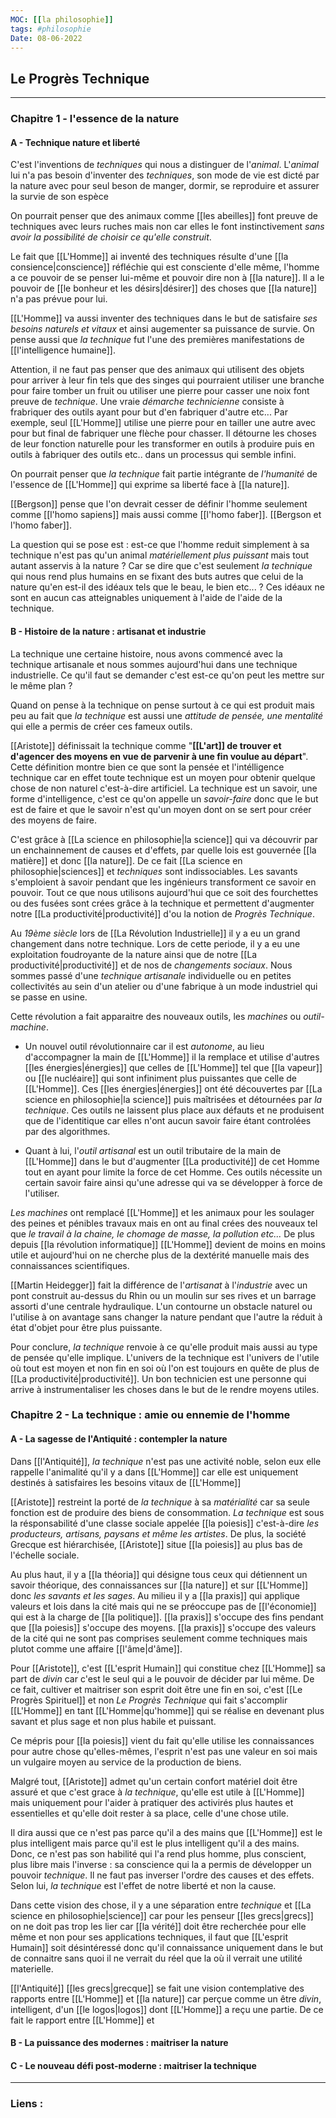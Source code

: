 ```yaml
---
MOC: [[la philosophie]]
tags: #philosophie
Date: 08-06-2022
---
```


## Le Progrès Technique

---


### Chapitre 1 - l'essence de la nature

#### A - Technique nature et liberté

C'est l'inventions de *techniques* qui nous a distinguer de l'*animal*. L'*animal* lui n'a pas besoin d'inventer des *techniques*, son mode de vie est dicté par la nature avec pour seul beson de manger, dormir, se reproduire et assurer la survie de son espèce

On pourrait penser que des animaux comme [[les abeilles]] font preuve de techniques avec leurs ruches mais non car elles le font instinctivement *sans avoir la possibilité de choisir ce qu'elle construit*. 

Le fait que [[L'Homme]] ai inventé des techniques résulte d'une [[la consience|conscience]] réfléchie qui est consciente d'elle même, l'homme a ce pouvoir de se penser lui-même et pouvoir dire non à [[la nature]]. Il a le pouvoir de [[le bonheur et les désirs|désirer]] des choses que [[la nature]] n'a pas prévue pour lui.

[[L'Homme]] va aussi inventer des techniques dans le but de satisfaire *ses besoins naturels et vitaux* et ainsi augementer sa puissance de survie.  On pense aussi que *la technique* fut l'une des premières manifestations de [[l'intelligence humaine]].

Attention, il ne faut pas penser que des animaux qui utilisent des objets pour arriver à leur fin tels que des singes qui pourraient utiliser une branche pour faire tomber un fruit ou utiliser une pierre pour casser une noix font preuve de *technique*. Une vraie *démarche technicienne* consiste à frabriquer des outils ayant pour but d'en fabriquer d'autre etc... Par exemple, seul [[L'Homme]] utilise une pierre pour en tailler une autre avec pour but final de fabriquer une flèche pour chasser. Il détourne les choses de leur fonction naturelle pour les transformer en outils à produire puis en outils à fabriquer des outils etc.. dans un processus qui semble infini. 

On pourrait penser que *la technique* fait partie intégrante de *l'humanité* de l'essence de [[L'Homme]] qui exprime sa liberté face à [[la nature]].

[[Bergson]] pense que l'on devrait cesser de définir l'homme seulement comme [[l'homo sapiens]] mais aussi comme [[l'homo faber]]. [[Bergson et l'homo faber]].

La question qui se pose est : est-ce que l'homme reduit simplement à sa technique n'est pas qu'un animal *matériellement plus puissant* mais tout autant asservis à la nature ? Car se dire que c'est seulement *la technique* qui nous rend plus humains en se fixant des buts autres que celui de la nature qu'en est-il des idéaux tels que le beau, le bien etc... ? Ces idéaux ne sont en aucun cas atteignables uniquement à l'aide de l'aide de la technique.


#### B - Histoire de la nature : artisanat et industrie

La technique une certaine histoire, nous avons commencé avec la technique artisanale et nous sommes aujourd'hui dans une technique industrielle. Ce qu'il faut se demander c'est est-ce qu'on peut les mettre sur le même plan ?

Quand on pense à la technique on pense surtout à ce qui est produit mais peu au fait que *la technique* est aussi une *attitude de pensée, une mentalité* qui elle a permis de créer ces fameux outils.

[[Aristote]] définissait la technique comme "**[[L'art]] de trouver et d'agencer des moyens en vue de parvenir à une fin voulue au départ**". Cette définition montre bien ce que sont la pensée et l'intélligence technique car en effet toute technique est un moyen pour obtenir quelque chose de non naturel c'est-à-dire artificiel. La technique est un savoir, une forme d'intelligence, c'est ce qu'on appelle un *savoir-faire* donc que le but est de faire et que le savoir n'est qu'un moyen dont on se sert pour créer des moyens de faire.

C'est grâce à [[La science en philosophie|la science]] qui va découvrir par un enchainnement de causes et d'effets, par quelle lois est gouvernée [[la matière]] et donc [[la nature]]. De ce fait [[La science en philosophie|sciences]] et *techniques* sont indissociables. Les savants s'emploient à savoir pendant que les ingénieurs transforment ce savoir en pouvoir. Tout ce que nous utilisons aujourd'hui que ce soit des fourchettes ou des fusées sont crées grâce à la technique et permettent d'augmenter notre [[La productivité|productivité]] d'ou la notion de *Progrès Technique*.

Au *19ème siècle* lors de [[La Révolution Industrielle]] il y a eu un grand changement dans notre technique. Lors de cette periode, il y a eu une exploitation foudroyante de la nature ainsi que de notre [[La productivité|productivité]] et de nos de *changements sociaux*. Nous sommes passé d'une *technique artisanale* individuelle ou en petites collectivités au sein d'un atelier ou d'une fabrique à un mode industriel qui se passe en usine.

Cette révolution a fait apparaitre des nouveaux outils, les *machines* ou *outil-machine*. 

- Un nouvel outil révolutionnaire car il est *autonome*,  au lieu d'accompagner la main de [[L'Homme]] il la remplace et utilise d'autres [[les énergies|énergies]] que celles de [[L'Homme]] tel que [[la vapeur]] ou [[le nucléaire]] qui sont infiniment plus puissantes que celle de [[L'Homme]]. Ces [[les énergies|énergies]] ont été découvertes par [[La science en philosophie|la science]] puis maîtrisées et détournées par *la technique*. Ces outils ne laissent plus place aux défauts et ne produisent que de l'identitique car elles n'ont aucun savoir faire étant controlées par des algorithmes.

- Quant à lui, l'*outil artisanal* est un outil tributaire de la main de [[L'Homme]] dans le but d'augmenter [[La productivité]] de cet Homme tout en ayant pour limite la force de cet Homme. Ces outils nécessite un certain savoir faire ainsi qu'une adresse qui va se développer à force de l'utiliser.

*Les machines* ont remplacé [[L'Homme]] et les animaux pour les soulager des peines et pénibles travaux mais en ont au final crées des nouveaux tel que *le travail à la chaine, le chomage de masse, la pollution etc...*
De plus depuis [[la révolution informatique]] [[L'Homme]] devient de moins en moins utile et aujourd'hui on ne cherche plus de la dextérité manuelle mais des connaissances scientifiques.

[[Martin Heidegger]] fait la différence de l'*artisanat* à l'*industrie* avec un pont construit au-dessus du Rhin ou un moulin sur ses rives et un barrage assorti d'une centrale hydraulique. L'un contourne un obstacle naturel ou l'utilise à on avantage sans changer la nature pendant que l'autre la réduit à état d'objet pour être plus puissante.

Pour conclure, *la technique* renvoie à ce qu'elle produit mais aussi au type de pensée qu'elle implique. L'univers de la technique est l'univers de l'utile  où tout est moyen et non fin en soi où l'on est toujours en quête de plus de [[La productivité|productivité]]. Un bon technicien est une personne qui arrive à instrumentaliser les choses dans le but de le rendre moyens utiles.

### Chapitre 2 - La technique : amie ou ennemie de l'homme

#### A - La sagesse de l'Antiquité : contempler la nature

Dans [[l'Antiquité]], *la technique* n'est pas une activité noble, selon eux elle rappelle l'animalité qu'il y a dans [[L'Homme]] car elle est uniquement destinés à satisfaires les besoins vitaux de [[L'Homme]]

[[Aristote]] restreint la porté de *la technique* à sa *matérialité* car sa seule fonction est de produire des biens de consommation. *La technique* est sous la résponsabilité d'une classe sociale appelée [[la poiesis]] c'est-à-dire *les producteurs, artisans, paysans et même les artistes*. De plus, la société Grecque est hiérarchisée, [[Aristote]] situe [[la poiesis]] au plus bas de l'échelle sociale.

Au plus haut, il y a [[la théoria]] qui désigne tous ceux qui détiennent un savoir théorique, des connaissances sur [[la nature]] et sur [[L'Homme]] donc *les savants et les sages*. Au milieu il y a [[la praxis]] qui applique valeurs et lois dans la cité mais qui ne se préoccupe pas de [[l'économie]] qui est à la charge de [[la politique]]. [[la praxis]] s'occupe des fins pendant que [[la poiesis]] s'occupe des moyens. [[la praxis]] s'occupe des valeurs de la cité qui ne sont pas comprises seulement comme techniques mais plutot comme une affaire [[l'âme|d'âme]].

Pour [[Aristote]], c'est [[L'esprit Humain]] qui constitue chez [[L'Homme]] sa part de *divin* car c'est le seul qui a le pouvoir de décider par lui même. De ce fait, cultiver et maitriser son esprit doit être une fin en soi, c'est [[Le Progrès Spirituel]] et non *Le Progrès Technique* qui fait s'accomplir [[L'Homme]] en tant [[L'Homme|qu'homme]] qui se réalise en devenant plus savant et plus sage et non plus habile et puissant.

Ce mépris pour [[la poiesis]] vient du fait qu'elle utilise les connaissances pour autre chose qu'elles-mêmes, l'esprit n'est pas une valeur en soi mais un vulgaire moyen au service de la production de biens. 

Malgré tout, [[Aristote]] admet qu'un certain confort matériel doit être assuré et que c'est grace à *la technique*, qu'elle est utile à [[L'Homme]] mais uniquement pour l'aider à pratiquer des activirés plus hautes et essentielles et qu'elle doit rester à sa place, celle d'une chose utile.

Il dira aussi que ce n'est pas parce qu'il a des mains que [[L'Homme]] est le plus intelligent mais parce qu'il est le plus intelligent qu'il a des mains. Donc, ce n'est pas son habilité qui l'a rend plus homme, plus conscient, plus libre mais l'inverse : sa conscience qui la a permis de développer un pouvoir *technique*. Il ne faut pas inverser l'ordre des causes et des effets. Selon lui, *la technique* est l'effet de notre liberté et non la cause. 

Dans cette vision des chose, il y a une séparation entre *technique* et [[La science en philosophie|science]] car pour les penseur [[les grecs|grecs]] on ne doit pas trop les lier car [[la vérité]] doit être recherchée pour elle même et non pour ses applications techniques, il faut que [[L'esprit Humain]] soit désintéressé donc qu'il connaissance uniquement dans le but de connaitre sans quoi il ne verrait du réel que la où il verrait une utilité materielle. 

[[l'Antiquité]] [[les grecs|grecque]] se fait une vision contemplative des rapports entre [[L'Homme]] et [[la nature]] car perçue comme un être *divin*, intelligent, d'un [[le logos|logos]] dont [[L'Homme]] a reçu une partie. De ce fait le rapport entre [[L'Homme]] et 


#### B - La puissance des modernes : maitriser la nature

#### C - Le nouveau défi post-moderne : maitriser la technique




---
### Liens :